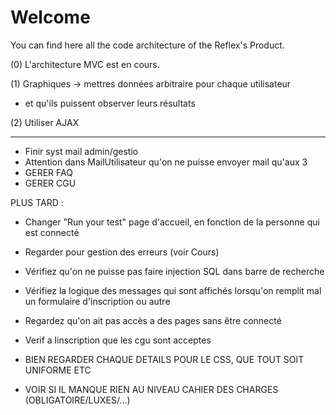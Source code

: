 # Welcome

You can find here all the code architecture of the Reflex's Product.


(0) L'architecture MVC est en cours.

(1) Graphiques -> mettres données arbitraire pour chaque utilisateur
  + et qu'ils puissent observer leurs résultats

(2) Utiliser AJAX

----------------------------------------------------------------------------

- Finir syst mail admin/gestio
- Attention dans MailUtilisateur qu'on ne puisse envoyer mail qu'aux 3
- GERER FAQ
- GERER CGU


PLUS TARD :

- Changer "Run your test" page d'accueil, en fonction de la personne qui est connecté
- Regarder pour gestion des erreurs (voir Cours)
- Vérifiez qu'on ne puisse pas faire injection SQL dans barre de recherche
- Vérifiez la logique des messages qui sont affichés lorsqu'on remplit mal un formulaire d'inscription ou autre
- Regardez qu'on ait pas accès a des pages sans être connecté
- Verif a linscription que les cgu sont acceptes

- BIEN REGARDER CHAQUE DETAILS POUR LE CSS, QUE TOUT SOIT UNIFORME ETC
- VOIR SI IL MANQUE RIEN AU NIVEAU CAHIER DES CHARGES (OBLIGATOIRE/LUXES/...)
